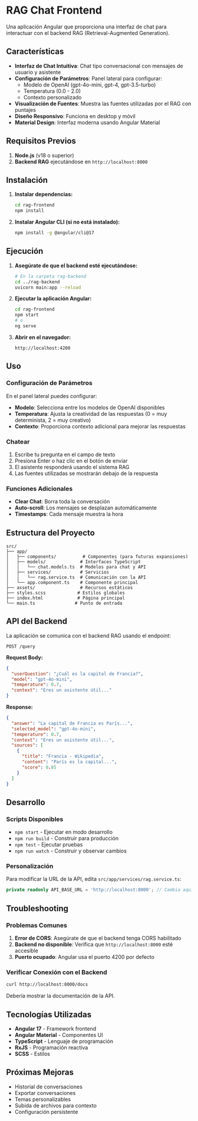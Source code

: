 # RAG Chat Frontend

Una aplicación Angular que proporciona una interfaz de chat para interactuar con el backend RAG (Retrieval-Augmented Generation).

## Características

- **Interfaz de Chat Intuitiva**: Chat tipo conversacional con mensajes de usuario y asistente
- **Configuración de Parámetros**: Panel lateral para configurar:
  - Modelo de OpenAI (gpt-4o-mini, gpt-4, gpt-3.5-turbo)
  - Temperatura (0.0 - 2.0)
  - Contexto personalizado
- **Visualización de Fuentes**: Muestra las fuentes utilizadas por el RAG con puntajes
- **Diseño Responsivo**: Funciona en desktop y móvil
- **Material Design**: Interfaz moderna usando Angular Material

## Requisitos Previos

1. **Node.js** (v18 o superior)
2. **Backend RAG** ejecutándose en `http://localhost:8000`

## Instalación

1. **Instalar dependencias:**

   ```bash
   cd rag-frontend
   npm install
   ```

2. **Instalar Angular CLI (si no está instalado):**
   ```bash
   npm install -g @angular/cli@17
   ```

## Ejecución

1. **Asegúrate de que el backend esté ejecutándose:**

   ```bash
   # En la carpeta rag-backend
   cd ../rag-backend
   uvicorn main:app --reload
   ```

2. **Ejecutar la aplicación Angular:**

   ```bash
   cd rag-frontend
   npm start
   # o
   ng serve
   ```

3. **Abrir en el navegador:**
   ```
   http://localhost:4200
   ```

## Uso

### Configuración de Parámetros

En el panel lateral puedes configurar:

- **Modelo**: Selecciona entre los modelos de OpenAI disponibles
- **Temperatura**: Ajusta la creatividad de las respuestas (0 = muy determinista, 2 = muy creativo)
- **Contexto**: Proporciona contexto adicional para mejorar las respuestas

### Chatear

1. Escribe tu pregunta en el campo de texto
2. Presiona Enter o haz clic en el botón de enviar
3. El asistente responderá usando el sistema RAG
4. Las fuentes utilizadas se mostrarán debajo de la respuesta

### Funciones Adicionales

- **Clear Chat**: Borra toda la conversación
- **Auto-scroll**: Los mensajes se desplazan automáticamente
- **Timestamps**: Cada mensaje muestra la hora

## Estructura del Proyecto

```
src/
├── app/
│   ├── components/          # Componentes (para futuras expansiones)
│   ├── models/             # Interfaces TypeScript
│   │   └── chat.models.ts  # Modelos para chat y API
│   ├── services/           # Servicios
│   │   └── rag.service.ts  # Comunicación con la API
│   └── app.component.ts    # Componente principal
├── assets/                 # Recursos estáticos
├── styles.scss            # Estilos globales
├── index.html             # Página principal
└── main.ts               # Punto de entrada
```

## API del Backend

La aplicación se comunica con el backend RAG usando el endpoint:

```
POST /query
```

**Request Body:**

```json
{
  "userQuestion": "¿Cuál es la capital de Francia?",
  "model": "gpt-4o-mini",
  "temperature": 0.7,
  "context": "Eres un asistente útil..."
}
```

**Response:**

```json
{
  "answer": "La capital de Francia es París...",
  "selected_model": "gpt-4o-mini",
  "temperature": 0.7,
  "context": "Eres un asistente útil...",
  "sources": [
    {
      "title": "Francia - Wikipedia",
      "content": "París es la capital...",
      "score": 0.85
    }
  ]
}
```

## Desarrollo

### Scripts Disponibles

- `npm start` - Ejecutar en modo desarrollo
- `npm run build` - Construir para producción
- `npm test` - Ejecutar pruebas
- `npm run watch` - Construir y observar cambios

### Personalización

Para modificar la URL de la API, edita `src/app/services/rag.service.ts`:

```typescript
private readonly API_BASE_URL = 'http://localhost:8000'; // Cambia aquí
```

## Troubleshooting

### Problemas Comunes

1. **Error de CORS**: Asegúrate de que el backend tenga CORS habilitado
2. **Backend no disponible**: Verifica que `http://localhost:8000` esté accesible
3. **Puerto ocupado**: Angular usa el puerto 4200 por defecto

### Verificar Conexión con el Backend

```bash
curl http://localhost:8000/docs
```

Debería mostrar la documentación de la API.

## Tecnologías Utilizadas

- **Angular 17** - Framework frontend
- **Angular Material** - Componentes UI
- **TypeScript** - Lenguaje de programación
- **RxJS** - Programación reactiva
- **SCSS** - Estilos

## Próximas Mejoras

- Historial de conversaciones
- Exportar conversaciones
- Temas personalizables
- Subida de archivos para contexto
- Configuración persistente
